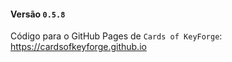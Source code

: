 #### Versão `0.5.8`

Código para o GitHub Pages de `Cards of KeyForge`: https://cardsofkeyforge.github.io
